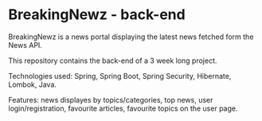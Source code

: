 # BreakingNewz - back-end

BreakingNewz is a news portal displaying the latest news fetched form the News API.

This repository contains the back-end of a 3 week long project.

Technologies used: Spring, Spring Boot, Spring Security, Hibernate, Lombok, Java.

Features: news displayes by topics/categories, top news, user login/registration, favourite articles, favourite topics on the user page.


